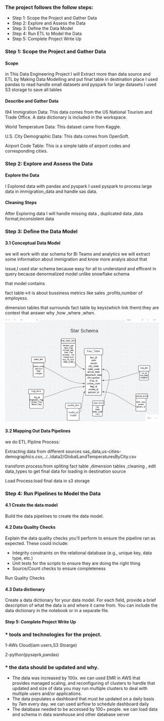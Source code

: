 ### The project follows the follow steps:
* Step 1: Scope the Project and Gather Data
* Step 2: Explore and Assess the Data
* Step 3: Define the Data Model
* Step 4: Run ETL to Model the Data
* Step 5: Complete Project Write Up

### Step 1: Scope the Project and Gather Data

#### Scope 
in This Data Engineering Project I will Extract more than data source and ETL by Making Data Modelling and put final table in
destination place
I used pandas to read handle small datasets and pyspark for large datasets
I used S3 storage to save all tables 


#### Describe and Gather Data 

I94 Immigration Data: This data comes from the US National Tourism and Trade Office. A data dictionary is included in the workspace. 

World Temperature Data: This dataset came from Kaggle.

U.S. City Demographic Data: This data comes from OpenSoft.

Airport Code Table: This is a simple table of airport codes and corresponding cities.

### Step 2: Explore and Assess the Data
#### Explore the Data 
I Explored data with pandas and pyspark
I used pyspark to process large data in immigration_data and handle sas data.

#### Cleaning Steps
After Exploring data I will handle missing data , duplicated data ,data format,inconsistent data

### Step 3: Define the Data Model
#### 3.1 Conceptual Data Model
we will work with star schema for Bi Teams and analytics we will extract some information about immigration and know more analyis about that

issue,I used star schema because easy for all to understand and efficent in query because denormalized model unlike snowflake schema 

that model contains 

fact table->it is about bussiness metrics like sales ,profits,number of employess.

dimension tables that surrounds fact table by keys(which link them):they are context that answer why ,how ,where ,when.

![alt text](https://github.com/abdo1101995/ETL_pySpark-/blob/main/Screenshot%202023-01-22%20004921.png)

#### 3.2 Mapping Out Data Pipelines
we do ETL Pipline Process:


Extracting data from different sources sas_data,us-cities-demographics.csv,../../data2/GlobalLandTemperaturesByCity.csv

transform process:from spliting fact table ,dimension tables ,cleaning , edit data_types  to get final data for  loading in destination source



Load Process:load final data in s3 storage

### Step 4: Run Pipelines to Model the Data 

#### 4.1 Create the data model
Build the data pipelines to create the data model.

#### 4.2 Data Quality Checks
Explain the data quality checks you'll perform to ensure the pipeline ran as expected. These could include:
 * Integrity constraints on the relational database (e.g., unique key, data type, etc.)
 * Unit tests for the scripts to ensure they are doing the right thing
 * Source/Count checks to ensure completeness
 
Run Quality Checks

#### 4.3 Data dictionary 
Create a data dictionary for your data model. For each field, provide a brief description of what the data is and where it came from. You can include the data dictionary in the notebook or in a separate file.


#### Step 5: Complete Project Write Up
### * tools and technologies for the project.

1-AWs Cloud(iam users,S3 Stoarge)

2-python(pysaprk,pandas)

### * the data should be updated and why.

 * The data was increased by 100x.
   we can used EMR in AWS that provides managed scaling, and reconfiguring of clusters to handle that updated and size of data
   you may run multiple clusters to deal with multiple users and/or applications.
 * The data populates a dashboard that must be updated on a daily basis by 7am every day.
   we can used airflow to schedule dashboard daily
 * The database needed to be accessed by 100+ people.
   we can load data and schema in data warehouse and other database server
